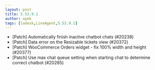 ```yaml
---
layout: post
title: 5.53.9.1
author: opok
tags: [ladesk,LiveAgent,5.53.9.1]
---
```


- [Patch] Automatically finish inactive chatbot chats (#20238)
- [Patch] Data error on the Resizable tickets view (#20372)
- [Patch] WooCommerce Orders widget - fix 100% width and height (#20377)
- [Patch] Use max chat queue setting when starting chat to determine correct chatbot (#20285)
